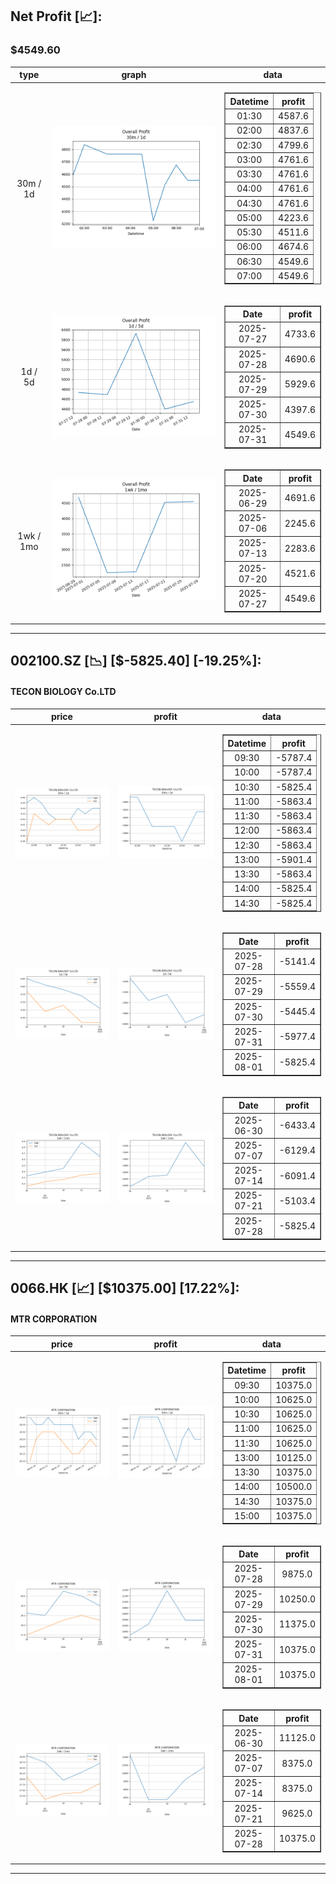 ## Net Profit [📈]:
### $4549.60
|type|graph|data|
|:---:|:---:|:---:|
|30m / 1d|![net_profit](image/overall_30m-1d.png)|<table border="1" class="dataframe"> <thead> <tr style="text-align: center;"> <th>Datetime</th> <th>profit</th> </tr> </thead> <tbody> <tr> <td>01:30</td> <td>4587.6</td> </tr> <tr> <td>02:00</td> <td>4837.6</td> </tr> <tr> <td>02:30</td> <td>4799.6</td> </tr> <tr> <td>03:00</td> <td>4761.6</td> </tr> <tr> <td>03:30</td> <td>4761.6</td> </tr> <tr> <td>04:00</td> <td>4761.6</td> </tr> <tr> <td>04:30</td> <td>4761.6</td> </tr> <tr> <td>05:00</td> <td>4223.6</td> </tr> <tr> <td>05:30</td> <td>4511.6</td> </tr> <tr> <td>06:00</td> <td>4674.6</td> </tr> <tr> <td>06:30</td> <td>4549.6</td> </tr> <tr> <td>07:00</td> <td>4549.6</td> </tr> </tbody></table>|
|1d / 5d|![net_profit](image/overall_1d-5d.png)|<table border="1" class="dataframe"> <thead> <tr style="text-align: center;"> <th>Date</th> <th>profit</th> </tr> </thead> <tbody> <tr> <td>2025-07-27</td> <td>4733.6</td> </tr> <tr> <td>2025-07-28</td> <td>4690.6</td> </tr> <tr> <td>2025-07-29</td> <td>5929.6</td> </tr> <tr> <td>2025-07-30</td> <td>4397.6</td> </tr> <tr> <td>2025-07-31</td> <td>4549.6</td> </tr> </tbody></table>|
|1wk / 1mo|![net_profit](image/overall_1wk-1mo.png)|<table border="1" class="dataframe"> <thead> <tr style="text-align: center;"> <th>Date</th> <th>profit</th> </tr> </thead> <tbody> <tr> <td>2025-06-29</td> <td>4691.6</td> </tr> <tr> <td>2025-07-06</td> <td>2245.6</td> </tr> <tr> <td>2025-07-13</td> <td>2283.6</td> </tr> <tr> <td>2025-07-20</td> <td>4521.6</td> </tr> <tr> <td>2025-07-27</td> <td>4549.6</td> </tr> </tbody></table>|
---
## 002100.SZ [📉] [$-5825.40] [-19.25%]:
#### TECON BIOLOGY Co.LTD
|price|profit|data|
|:---:|:---:|:---:|
|![price](image/002100.SZ_30m-1d_price.png)|![profit](image/002100.SZ_30m-1d_profit.png)|<table border="1" class="dataframe"> <thead> <tr style="text-align: center;"> <th>Datetime</th> <th>profit</th> </tr> </thead> <tbody> <tr> <td>09:30</td> <td>-5787.4</td> </tr> <tr> <td>10:00</td> <td>-5787.4</td> </tr> <tr> <td>10:30</td> <td>-5825.4</td> </tr> <tr> <td>11:00</td> <td>-5863.4</td> </tr> <tr> <td>11:30</td> <td>-5863.4</td> </tr> <tr> <td>12:00</td> <td>-5863.4</td> </tr> <tr> <td>12:30</td> <td>-5863.4</td> </tr> <tr> <td>13:00</td> <td>-5901.4</td> </tr> <tr> <td>13:30</td> <td>-5863.4</td> </tr> <tr> <td>14:00</td> <td>-5825.4</td> </tr> <tr> <td>14:30</td> <td>-5825.4</td> </tr> </tbody></table>|
|![price](image/002100.SZ_1d-5d_price.png)|![profit](image/002100.SZ_1d-5d_profit.png)|<table border="1" class="dataframe"> <thead> <tr style="text-align: center;"> <th>Date</th> <th>profit</th> </tr> </thead> <tbody> <tr> <td>2025-07-28</td> <td>-5141.4</td> </tr> <tr> <td>2025-07-29</td> <td>-5559.4</td> </tr> <tr> <td>2025-07-30</td> <td>-5445.4</td> </tr> <tr> <td>2025-07-31</td> <td>-5977.4</td> </tr> <tr> <td>2025-08-01</td> <td>-5825.4</td> </tr> </tbody></table>|
|![price](image/002100.SZ_1wk-1mo_price.png)|![profit](image/002100.SZ_1wk-1mo_profit.png)|<table border="1" class="dataframe"> <thead> <tr style="text-align: center;"> <th>Date</th> <th>profit</th> </tr> </thead> <tbody> <tr> <td>2025-06-30</td> <td>-6433.4</td> </tr> <tr> <td>2025-07-07</td> <td>-6129.4</td> </tr> <tr> <td>2025-07-14</td> <td>-6091.4</td> </tr> <tr> <td>2025-07-21</td> <td>-5103.4</td> </tr> <tr> <td>2025-07-28</td> <td>-5825.4</td> </tr> </tbody></table>|
---
## 0066.HK [📈] [$10375.00] [17.22%]:
#### MTR CORPORATION
|price|profit|data|
|:---:|:---:|:---:|
|![price](image/0066.HK_30m-1d_price.png)|![profit](image/0066.HK_30m-1d_profit.png)|<table border="1" class="dataframe"> <thead> <tr style="text-align: center;"> <th>Datetime</th> <th>profit</th> </tr> </thead> <tbody> <tr> <td>09:30</td> <td>10375.0</td> </tr> <tr> <td>10:00</td> <td>10625.0</td> </tr> <tr> <td>10:30</td> <td>10625.0</td> </tr> <tr> <td>11:00</td> <td>10625.0</td> </tr> <tr> <td>11:30</td> <td>10625.0</td> </tr> <tr> <td>13:00</td> <td>10125.0</td> </tr> <tr> <td>13:30</td> <td>10375.0</td> </tr> <tr> <td>14:00</td> <td>10500.0</td> </tr> <tr> <td>14:30</td> <td>10375.0</td> </tr> <tr> <td>15:00</td> <td>10375.0</td> </tr> </tbody></table>|
|![price](image/0066.HK_1d-5d_price.png)|![profit](image/0066.HK_1d-5d_profit.png)|<table border="1" class="dataframe"> <thead> <tr style="text-align: center;"> <th>Date</th> <th>profit</th> </tr> </thead> <tbody> <tr> <td>2025-07-28</td> <td>9875.0</td> </tr> <tr> <td>2025-07-29</td> <td>10250.0</td> </tr> <tr> <td>2025-07-30</td> <td>11375.0</td> </tr> <tr> <td>2025-07-31</td> <td>10375.0</td> </tr> <tr> <td>2025-08-01</td> <td>10375.0</td> </tr> </tbody></table>|
|![price](image/0066.HK_1wk-1mo_price.png)|![profit](image/0066.HK_1wk-1mo_profit.png)|<table border="1" class="dataframe"> <thead> <tr style="text-align: center;"> <th>Date</th> <th>profit</th> </tr> </thead> <tbody> <tr> <td>2025-06-30</td> <td>11125.0</td> </tr> <tr> <td>2025-07-07</td> <td>8375.0</td> </tr> <tr> <td>2025-07-14</td> <td>8375.0</td> </tr> <tr> <td>2025-07-21</td> <td>9625.0</td> </tr> <tr> <td>2025-07-28</td> <td>10375.0</td> </tr> </tbody></table>|
---
